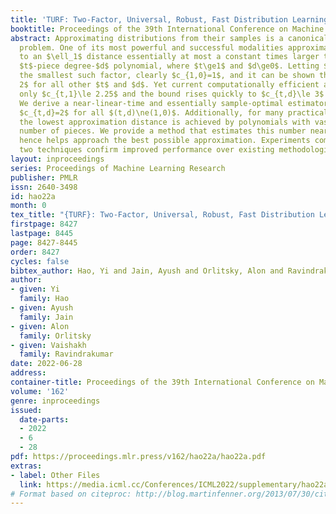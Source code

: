```yaml
---
title: 'TURF: Two-Factor, Universal, Robust, Fast Distribution Learning Algorithm'
booktitle: Proceedings of the 39th International Conference on Machine Learning
abstract: Approximating distributions from their samples is a canonical statistical-learning
  problem. One of its most powerful and successful modalities approximates every distribution
  to an $\ell_1$ distance essentially at most a constant times larger than its closest
  $t$-piece degree-$d$ polynomial, where $t\ge1$ and $d\ge0$. Letting $c_{t,d}$ denote
  the smallest such factor, clearly $c_{1,0}=1$, and it can be shown that $c_{t,d}\ge
  2$ for all other $t$ and $d$. Yet current computationally efficient algorithms show
  only $c_{t,1}\le 2.25$ and the bound rises quickly to $c_{t,d}\le 3$ for $d\ge 9$.
  We derive a near-linear-time and essentially sample-optimal estimator that establishes
  $c_{t,d}=2$ for all $(t,d)\ne(1,0)$. Additionally, for many practical distributions,
  the lowest approximation distance is achieved by polynomials with vastly varying
  number of pieces. We provide a method that estimates this number near-optimally,
  hence helps approach the best possible approximation. Experiments combining the
  two techniques confirm improved performance over existing methodologies.
layout: inproceedings
series: Proceedings of Machine Learning Research
publisher: PMLR
issn: 2640-3498
id: hao22a
month: 0
tex_title: "{TURF}: Two-Factor, Universal, Robust, Fast Distribution Learning Algorithm"
firstpage: 8427
lastpage: 8445
page: 8427-8445
order: 8427
cycles: false
bibtex_author: Hao, Yi and Jain, Ayush and Orlitsky, Alon and Ravindrakumar, Vaishakh
author:
- given: Yi
  family: Hao
- given: Ayush
  family: Jain
- given: Alon
  family: Orlitsky
- given: Vaishakh
  family: Ravindrakumar
date: 2022-06-28
address:
container-title: Proceedings of the 39th International Conference on Machine Learning
volume: '162'
genre: inproceedings
issued:
  date-parts:
  - 2022
  - 6
  - 28
pdf: https://proceedings.mlr.press/v162/hao22a/hao22a.pdf
extras:
- label: Other Files
  link: https://media.icml.cc/Conferences/ICML2022/supplementary/hao22a-supp.zip
# Format based on citeproc: http://blog.martinfenner.org/2013/07/30/citeproc-yaml-for-bibliographies/
---
```

